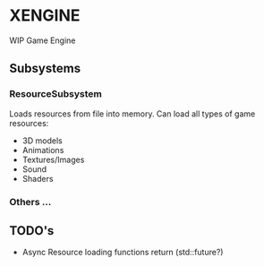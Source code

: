 # XENGINE
WIP Game Engine

## Subsystems

### ResourceSubsystem
Loads resources from file into memory.
Can load all types of game resources:
- 3D models
- Animations
- Textures/Images
- Sound
- Shaders

### Others ...

## TODO's
- Async Resource loading functions return (std::future?)